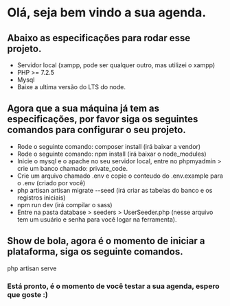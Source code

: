 # Olá, seja bem vindo a sua agenda.
## Abaixo as especificações para rodar esse projeto.
* Servidor local (xampp, pode ser qualquer outro, mas utilizei o xampp)
* PHP >= 7.2.5
* Mysql
* Baixe a ultima versão do LTS do node.

## Agora que a sua máquina já tem as especificações, por favor siga os seguintes comandos para configurar o seu projeto.
* Rode o seguinte comando: composer install (irá baixar a vendor)
* Rode o seguinte comando: npm install (irá baixar o node_modules)
* Inicie o mysql e o apache no seu servidor local, entre no phpmyadmin > crie um banco chamado: private_code.
* Crie um arquivo chamado .env e copie o conteudo do .env.example para o .env (criado por você)
* php artisan artisan migrate --seed (irá criar as tabelas do banco e os registros iniciais)
* npm run dev (irá compilar o sass)
* Entre na pasta database > seeders > UserSeeder.php (nesse arquivo tem um usuário e senha para você logar na ferramenta).

## Show de bola, agora é o momento de iniciar a plataforma, siga os seguinte comandos.
php artisan serve

### Está pronto, é o momento de você testar a sua agenda, espero que goste :)